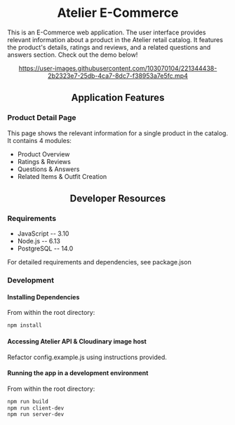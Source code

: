 <div align="center">
  <h1>Atelier E-Commerce</h1>
</div>

This is an E-Commerce web application. The user interface provides relevant information about a product in the Atelier retail catalog. It features the product's details, ratings and reviews, and a related questions and answers section. Check out the demo below!

<div align="center">
  
  https://user-images.githubusercontent.com/103070104/221344438-2b2323e7-25db-4ca7-8dc7-f38953a7e5fc.mp4
  
</div>

<div align="center">
  <h2>Application Features</h2>
</div>

### Product Detail Page
This page shows the relevant information for a single product in the catalog.<br>
It contains 4 modules:
- Product Overview
- Ratings & Reviews
- Questions & Answers
- Related Items & Outfit Creation

<div align="center">
  <h2>Developer Resources</h2>
</div>

### Requirements
- JavaScript -- 3.10
- Node.js -- 6.13
- PostgreSQL -- 14.0

For detailed requirements and dependencies, see package.json

### Development

#### Installing Dependencies
From within the root directory:
```sh
npm install
```

#### Accessing Atelier API & Cloudinary image host
Refactor config.example.js using instructions provided.

#### Running the app in a development environment
From within the root directory:
```sh
npm run build
npm run client-dev
npm run server-dev
```
